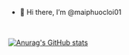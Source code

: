 - 👋 Hi there, I’m @maiphuocloi01
</br>

[![Anurag's GitHub stats](https://github-readme-stats.vercel.app/api?username=maiphuocloi01&hide=stars&show_icons=true&theme=nord&bg_color=232731)](https://github.com/anuraghazra/github-readme-stats)
